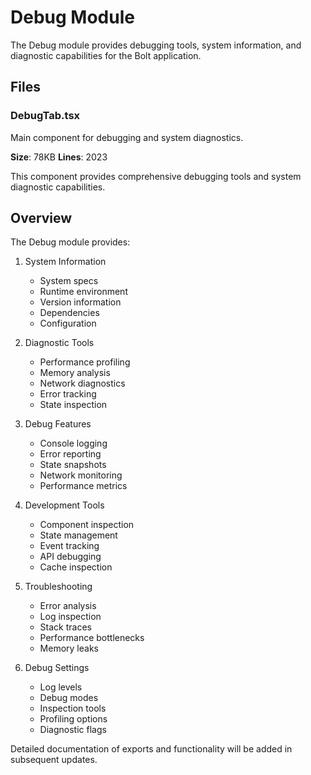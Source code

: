 # Debug Module

The Debug module provides debugging tools, system information, and diagnostic capabilities for the Bolt application.

## Files

### DebugTab.tsx

Main component for debugging and system diagnostics.

**Size**: 78KB
**Lines**: 2023

This component provides comprehensive debugging tools and system diagnostic capabilities.

## Overview

The Debug module provides:

1. System Information

   - System specs
   - Runtime environment
   - Version information
   - Dependencies
   - Configuration

2. Diagnostic Tools

   - Performance profiling
   - Memory analysis
   - Network diagnostics
   - Error tracking
   - State inspection

3. Debug Features

   - Console logging
   - Error reporting
   - State snapshots
   - Network monitoring
   - Performance metrics

4. Development Tools

   - Component inspection
   - State management
   - Event tracking
   - API debugging
   - Cache inspection

5. Troubleshooting

   - Error analysis
   - Log inspection
   - Stack traces
   - Performance bottlenecks
   - Memory leaks

6. Debug Settings
   - Log levels
   - Debug modes
   - Inspection tools
   - Profiling options
   - Diagnostic flags

Detailed documentation of exports and functionality will be added in subsequent updates.
